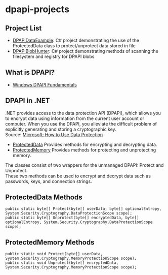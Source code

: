 # dpapi-projects
## Project List
- [DPAPIDataExample](https://github.com/toneillcodes/dpapi-projects/tree/main/DPAPIDataExample): C# project demonstrating the use of the ProtectedData class to protect/unprotect data stored in file
- [DPAPIBlobHunter](https://github.com/toneillcodes/dpapi-projects/tree/main/DPAPIBlobHunter): C# project demonstrating methods of scanning the filesystem and registry for DPAPI blobs

## What is DPAPI?
- [Windows DPAPI Fundamentals](https://medium.com/@toneillcodes/windows-dpapi-fundamentals-69af5169ffe8)

## DPAPI in .NET
.NET provides access to the data protection API (DPAPI), which allows you to encrypt data using information from 
the current user account or computer. When you use the DPAPI, you alleviate the difficult problem of explicitly 
generating and storing a cryptographic key.  
Source: [Microsoft: How to Use Data Protection](https://learn.microsoft.com/en-us/dotnet/standard/security/how-to-use-data-protection)

- [ProtectedData](https://learn.microsoft.com/en-us/dotnet/api/system.security.cryptography.protecteddata?view=netframework-4.8.1) Provides methods for encrypting and decrypting data.
- [ProtectedMemory](https://learn.microsoft.com/en-us/dotnet/api/system.security.cryptography.protectedmemory?view=netframework-4.8.1) Provides methods for protecting and unprotecting memory.

The classes consist of two wrappers for the unmanaged DPAPI: Protect and Unprotect.  
These two methods can be used to encrypt and decrypt data such as passwords, keys, and connection strings.

## ProtectedData Methods
```
public static byte[] Protect(byte[] userData, byte[] optionalEntropy, System.Security.Cryptography.DataProtectionScope scope);  
public static byte[] Unprotect(byte[] encryptedData, byte[] optionalEntropy, System.Security.Cryptography.DataProtectionScope scope);
```

## ProtectedMemory Methods
```
public static void Protect(byte[] userData, System.Security.Cryptography.MemoryProtectionScope scope);  
public static void Unprotect(byte[] encryptedData, System.Security.Cryptography.MemoryProtectionScope scope);
```
